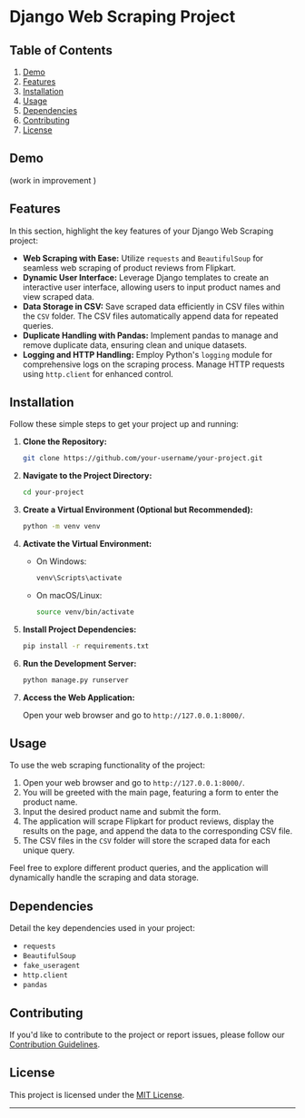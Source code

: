 # Django Web Scraping Project

## Table of Contents

1. [Demo](#demo)
2. [Features](#features)
3. [Installation](#installation)
4. [Usage](#usage)
5. [Dependencies](#dependencies)
6. [Contributing](#contributing)
7. [License](#license)

## Demo

(work in improvement )

## Features

In this section, highlight the key features of your Django Web Scraping project:

- **Web Scraping with Ease:** Utilize `requests` and `BeautifulSoup` for seamless web scraping of product reviews from Flipkart.
- **Dynamic User Interface:** Leverage Django templates to create an interactive user interface, allowing users to input product names and view scraped data.
- **Data Storage in CSV:** Save scraped data efficiently in CSV files within the `CSV` folder. The CSV files automatically append data for repeated queries.
- **Duplicate Handling with Pandas:** Implement pandas to manage and remove duplicate data, ensuring clean and unique datasets.
- **Logging and HTTP Handling:** Employ Python's `logging` module for comprehensive logs on the scraping process. Manage HTTP requests using `http.client` for enhanced control.

## Installation

Follow these simple steps to get your project up and running:

1. **Clone the Repository:**

    ```bash
    git clone https://github.com/your-username/your-project.git
    ```

2. **Navigate to the Project Directory:**

    ```bash
    cd your-project
    ```

3. **Create a Virtual Environment (Optional but Recommended):**

    ```bash
    python -m venv venv
    ```

4. **Activate the Virtual Environment:**

    - On Windows:

        ```bash
        venv\Scripts\activate
        ```

    - On macOS/Linux:

        ```bash
        source venv/bin/activate
        ```

5. **Install Project Dependencies:**

    ```bash
    pip install -r requirements.txt
    ```

6. **Run the Development Server:**

    ```bash
    python manage.py runserver
    ```

7. **Access the Web Application:**

    Open your web browser and go to `http://127.0.0.1:8000/`.

## Usage

To use the web scraping functionality of the project:

1. Open your web browser and go to `http://127.0.0.1:8000/`.
2. You will be greeted with the main page, featuring a form to enter the product name.
3. Input the desired product name and submit the form.
4. The application will scrape Flipkart for product reviews, display the results on the page, and append the data to the corresponding CSV file.
5. The CSV files in the `CSV` folder will store the scraped data for each unique query.

Feel free to explore different product queries, and the application will dynamically handle the scraping and data storage.

## Dependencies

Detail the key dependencies used in your project:

- `requests`
- `BeautifulSoup`
- `fake_useragent`
- `http.client`
- `pandas`

## Contributing

If you'd like to contribute to the project or report issues, please follow our [Contribution Guidelines](CONTRIBUTING.md).

## License

This project is licensed under the [MIT License](LICENSE).

---
